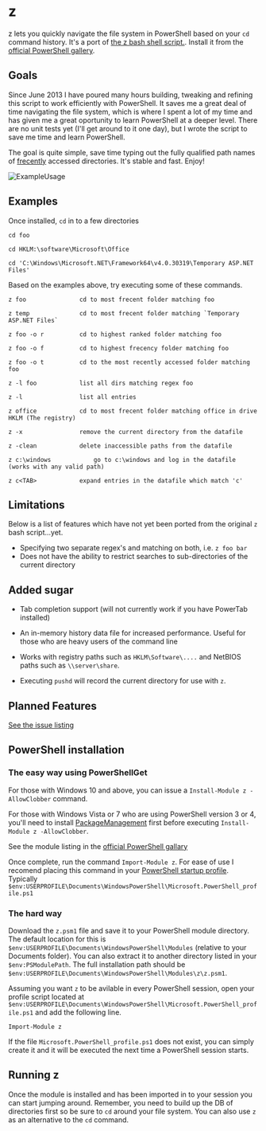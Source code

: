 # z

z lets you quickly navigate the file system in PowerShell based on your `cd` command history. It's a port of [the z bash shell script.](README). Install it from the [official PowerShell gallery](https://www.powershellgallery.com/packages/z/).

## Goals

Since June 2013 I have poured many hours building, tweaking and refining this script to work efficiently with PowerShell. It saves me a great deal of time navigating the file system, which is where I spent a lot of my time and has given me a great oportunity to learn PowerShell at a deeper level. There are no unit tests yet (I'll get around to it one day), but I wrote the script to save me time and learn PowerShell.

The goal is quite simple, save time typing out the fully qualified path names of [frecently](https://developer.mozilla.org/en-US/docs/Mozilla/Tech/Places/Frecency_algorithm) accessed directories. It's stable and fast. Enjoy!

![ExampleUsage]

## Examples

Once installed, `cd` in to a few directories

`cd foo`

`cd HKLM:\software\Microsoft\Office`

`cd 'C:\Windows\Microsoft.NET\Framework64\v4.0.30319\Temporary ASP.NET Files'`

Based on the examples above, try executing some of these commands.

	z foo				cd to most frecent folder matching foo
	
	z temp				cd to most frecent folder matching `Temporary ASP.NET Files`

	z foo -o r			cd to highest ranked folder matching foo

	z foo -o f			cd to highest frecency folder matching foo
	
	z foo -o t			cd to the most recently accessed folder matching foo
	
	z -l foo			list all dirs matching regex foo
	
	z -l				list all entries

	z office			cd to most frecent folder matching office in drive HKLM (The registry)
	
	z -x				remove the current directory from the datafile
	
	z -clean			delete inaccessible paths from the datafile
	
	z c:\windows			go to c:\windows and log in the datafile (works with any valid path)
	
	z c<TAB>			expand entries in the datafile which match 'c'

## Limitations

Below is a list of features which have not yet been ported from the original `z` bash script...yet.

* Specifying two separate regex's and matching on both, i.e. `z foo bar`
* Does not have the ability to restrict searches to sub-directories of the current directory

## Added sugar

* Tab completion support (will not currently work if you have PowerTab installed)

* An in-memory history data file for increased performance. Useful for those who are heavy users of the command line

* Works with registry paths such as `HKLM\Software\....` and NetBIOS paths such as `\\server\share`.

* Executing `pushd` will record the current directory for use with `z`.

## Planned Features

[See the issue listing](https://github.com/vincpa/z/issues)

## PowerShell installation

### The easy way using PowerShellGet

For those with Windows 10 and above, you can issue a `Install-Module z -AllowClobber` command.

For those with Windows Vista or 7 who are using PowerShell version 3 or 4, you'll need to install [PackageManagement](http://go.microsoft.com/fwlink/?LinkID=746217&clcid=0x409) first before executing `Install-Module z -AllowClobber`.

See the module listing in the [official PowerShell gallary](https://www.powershellgallery.com/packages/z/)

Once complete, run the command `Import-Module z`. For ease of use I recomend placing this command in your [PowerShell startup profile](https://technet.microsoft.com/en-us/library/bb613488(v=vs.85).aspx). Typically `$env:USERPROFILE\Documents\WindowsPowerShell\Microsoft.PowerShell_profile.ps1`

### The hard way

Download the `z.psm1` file and save it to your PowerShell module directory. The default location for this is `$env:USERPROFILE\Documents\WindowsPowerShell\Modules` (relative to your Documents folder). You can also extract it to another directory listed in your `$env:PSModulePath`. The full installation path should be `$env:USERPROFILE\Documents\WindowsPowerShell\Modules\z\z.psm1`.

Assuming you want `z` to be avilable in every PowerShell session, open your profile script located at `$env:USERPROFILE\Documents\WindowsPowerShell\Microsoft.PowerShell_profile.ps1` and add the following line.

`Import-Module z`

If the file `Microsoft.PowerShell_profile.ps1` does not exist, you can simply create it and it will be executed the next time a PowerShell session starts.

## Running z

Once the module is installed and has been imported in to your session you can start jumping around. Remember, you need to build up the DB of directories first so be sure to `cd` around your file system. You can also use `z` as an alternative to the `cd` command.

[ExampleUsage]: https://raw.githubusercontent.com/vincpa/z/master/example_usage.gif
